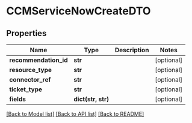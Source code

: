 # CCMServiceNowCreateDTO

## Properties
Name | Type | Description | Notes
------------ | ------------- | ------------- | -------------
**recommendation_id** | **str** |  | [optional] 
**resource_type** | **str** |  | [optional] 
**connector_ref** | **str** |  | [optional] 
**ticket_type** | **str** |  | [optional] 
**fields** | **dict(str, str)** |  | [optional] 

[[Back to Model list]](../README.md#documentation-for-models) [[Back to API list]](../README.md#documentation-for-api-endpoints) [[Back to README]](../README.md)

